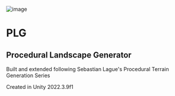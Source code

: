 ![image](https://github.com/lewisdean731/PLG/assets/34524126/a45928d7-294d-40e1-8e05-8c6fda5894f0)
# PLG
## Procedural Landscape Generator

Built and extended following Sebastian Lague's Procedural Terrain Generation Series

Created in Unity 2022.3.9f1
